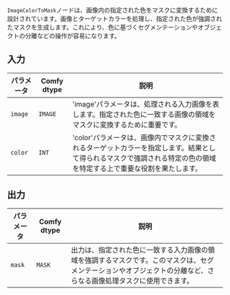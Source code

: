 `ImageColorToMask`ノードは、画像内の指定された色をマスクに変換するために設計されています。画像とターゲットカラーを処理し、指定された色が強調されたマスクを生成します。これにより、色に基づくセグメンテーションやオブジェクトの分離などの操作が容易になります。

## 入力

| パラメータ | Comfy dtype | 説明 |
|-----------|-------------|-------------|
| `image`   | `IMAGE`     | 'image'パラメータは、処理される入力画像を表します。指定された色に一致する画像の領域をマスクに変換するために重要です。 |
| `color`   | `INT`       | 'color'パラメータは、画像内でマスクに変換されるターゲットカラーを指定します。結果として得られるマスクで強調される特定の色の領域を特定する上で重要な役割を果たします。 |

## 出力

| パラメータ | Comfy dtype | 説明 |
|-----------|-------------|-------------|
| `mask`    | `MASK`      | 出力は、指定された色に一致する入力画像の領域を強調するマスクです。このマスクは、セグメンテーションやオブジェクトの分離など、さらなる画像処理タスクに使用できます。 |

